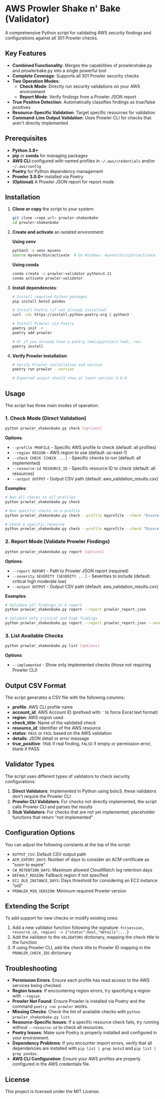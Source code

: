 # AWS Prowler Shake n' Bake (Validator)

A comprehensive Python script for validating AWS security findings and configurations against all 301 Prowler checks.

## Key Features

- **Combined Functionality**: Merges the capabilities of prowlershake.py and prowlerbake.py into a single powerful tool
- **Complete Coverage**: Supports all 301 Prowler security checks
- **Two Operation Modes**:
  - **Check Mode**: Directly run security validations on your AWS environment
  - **Report Mode**: Verify findings from a Prowler JSON report
- **True Positive Detection**: Automatically classifies findings as true/false positives
- **Resource-Specific Validation**: Target specific resources for validation
- **Command-Line Output Validation**: Uses Prowler CLI for checks that aren't directly implemented

## Prerequisites

- **Python 3.8+**
- **pip** or **conda** for managing packages
- **AWS CLI** configured with named profiles in `~/.aws/credentials` and/or `~/.aws/config`
- **Poetry** for Python dependency management
- **Prowler 3.0.0+** installed via Poetry
- **(Optional)** A Prowler JSON report for report mode

## Installation

1. **Clone or copy** the script to your system:

   ```bash
   git clone <repo_url> prowler-shakenbake
   cd prowler-shakenbake
   ```

2. **Create and activate** an isolated environment:

   **Using venv**

   ```bash
   python3 -m venv myvenv
   source myvenv/bin/activate  # On Windows: myvenv\Scripts\activate
   ```

   **Using conda**

   ```bash
   conda create -n prowler-validator python=3.11
   conda activate prowler-validator
   ```

3. **Install dependencies**:

   ```bash
   # Install required Python packages
   pip install boto3 pandas

   # Install Poetry (if not already installed)
   curl -sSL https://install.python-poetry.org | python3 -

   # Install Prowler via Poetry
   poetry init -n
   poetry add prowler
   
   # Or if you already have a poetry.toml/pyproject.toml, run:
   poetry install
   ```

4. **Verify Prowler installation**:

   ```bash
   # Verify Prowler installation and version
   poetry run prowler --version
   
   # Expected output should show at least version 3.0.0
   ```

## Usage

The script has three main modes of operation:

### 1. Check Mode (Direct Validation)

```bash
python prowler_shakenbake.py check [options]
```

**Options**:
- `--profile PROFILE` - Specific AWS profile to check (default: all profiles)
- `--region REGION` - AWS region to use (default: us-east-1)
- `--check CHECK [CHECK ...]` - Specific checks to run (default: all implemented)
- `--resource-id RESOURCE_ID` - Specific resource ID to check (default: all resources)
- `--output OUTPUT` - Output CSV path (default: aws_validation_results.csv)

**Examples**:

```bash
# Run all checks on all profiles
python prowler_shakenbake.py check

# Run specific checks on a profile
python prowler_shakenbake.py check --profile myprofile --check "Ensure IAM Roles do not have AdministratorAccess policy attached" "Check S3 Account Level Public Access Block"

# Check a specific resource
python prowler_shakenbake.py check --profile myprofile --check "Ensure no security groups allow ingress from 0.0.0.0/0 or ::/0 to any port." --resource-id sg-01234567890abcdef
```

### 2. Report Mode (Validate Prowler Findings)

```bash
python prowler_shakenbake.py report [options]
```

**Options**:
- `--report REPORT` - Path to Prowler JSON report (required)
- `--severity SEVERITY [SEVERITY ...]` - Severities to include (default: critical high moderate low)
- `--output OUTPUT` - Output CSV path (default: aws_validation_results.csv)

**Examples**:

```bash
# Validate all findings in a report
python prowler_shakenbake.py report --report prowler_report.json

# Validate only critical and high findings
python prowler_shakenbake.py report --report prowler_report.json --severity critical high
```

### 3. List Available Checks

```bash
python prowler_shakenbake.py list [options]
```

**Options**:
- `--implemented` - Show only implemented checks (those not requiring Prowler CLI)

## Output CSV Format

The script generates a CSV file with the following columns:

- **profile**: AWS CLI profile name
- **account_id**: AWS Account ID (prefixed with `'` to force Excel text format)
- **region**: AWS region used
- **check_title**: Name of the validated check
- **resource_id**: Identifier of the AWS resource
- **status**: `PASS` or `FAIL` based on the AWS validation
- **details**: JSON detail or error message
- **true_positive**: `TRUE` if real finding, `FALSE` if empty or permission error, blank if PASS

## Validator Types

The script uses different types of validators to check security configurations:

1. **Direct Validators**: Implemented in Python using boto3, these validators don't require the Prowler CLI
2. **Prowler CLI Validators**: For checks not directly implemented, the script calls Prowler CLI and parses the results
3. **Stub Validators**: For checks that are not yet implemented, placeholder functions that return "not implemented"

## Configuration Options

You can adjust the following constants at the top of the script:

- `OUTPUT_CSV`: Default CSV output path
- `ACM_EXPIRY_DAYS`: Number of days to consider an ACM certificate as "soon to expire"
- `CW_RETENTION_DAYS`: Maximum allowed CloudWatch log retention days
- `DEFAULT_REGION`: Fallback region if not specified
- `EC2_OLD_INSTANCE_DAYS`: Days threshold for considering an EC2 instance "old"
- `PROWLER_MIN_VERSION`: Minimum required Prowler version

## Extending the Script

To add support for new checks or modify existing ones:

1. Add a new validator function following the signature: `fn(session, resource_id, region) -> {"status":bool,"details":...}`
2. Add the validator to the `VALIDATORS` dictionary, mapping the check title to the function
3. If using Prowler CLI, add the check title to Prowler ID mapping in the `PROWLER_CHECK_IDS` dictionary

## Troubleshooting

- **Permission Errors**: Ensure each profile has read access to the AWS services being checked.
- **Region Issues**: If encountering region errors, try specifying a region with `--region`.
- **Prowler Not Found**: Ensure Prowler is installed via Poetry and the command `poetry run prowler` works.
- **Missing Checks**: Check the list of available checks with `python prowler_shakenbake.py list`.
- **Resource-Specific Issues**: If a specific resource check fails, try running without `--resource-id` to check all resources.
- **Poetry Issues**: Make sure Poetry is properly installed and configured in your environment.
- **Dependency Problems**: If you encounter import errors, verify that all dependencies are installed with `pip list | grep boto3` and `pip list | grep pandas`.
- **AWS CLI Configuration**: Ensure your AWS profiles are properly configured in the AWS credentials file.


## License

This project is licensed under the MIT License.

